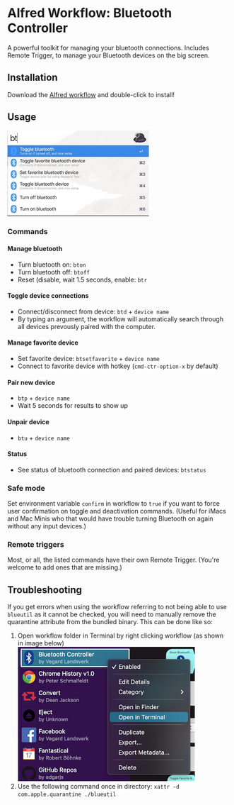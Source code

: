 # Alfred Workflow: Bluetooth Controller
A powerful toolkit for managing your bluetooth connections. Includes Remote Trigger, to manage your Bluetooth devices on the big screen.


## Installation

Download the [Alfred workflow](https://github.com/vegardinho/alfred_bluetooth_controller/releases/latest) and double-click to install!


## Usage

![usage snippet](img/alfred_bluetooth_long.gif "Usage snippet")


### Commands


#### Manage bluetooth
- Turn bluetooth on: `bton`
- Turn bluetooth off: `btoff`
- Reset (disable, wait 1.5 seconds, enable: `btr`

#### Toggle device connections
- Connect/disconnect from device: `btd` + `device name`
- By typing an argument, the workflow will automatically search through all devices prevously paired with the computer.

#### Manage favorite device
- Set favorite device: `btsetfavorite` + `device name`
- Connect to favorite device with hotkey (`cmd-ctr-option-x` by default)

#### Pair new device
- `btp` + `device name`
- Wait 5 seconds for results to show up

#### Unpair device
- `btu` + `device name`

#### Status
- See status of bluetooth connection and paired devices: `btstatus`

### Safe mode
Set environment variable `confirm` in workflow to `true` if you want to force user confirmation on toggle and deactivation commands. (Useful for iMacs and Mac Minis who that would have trouble turning Bluetooth on again without any input devices.)

### Remote triggers
Most, or all, the listed commands have their own Remote Trigger. (You're welcome to add ones that are missing.)

## Troubleshooting

If you get errors when using the workflow referring to not being able to use `blueutil` as it cannot be checked, you will need to manually remove the quarantine attribute from the bundled binary.
This can be done like so: 

1. Open workflow folder in Terminal by right clicking workflow (as shown in image below) ![open-in-terminal](img/open-in-terminal.png "How to open directory in Terminal")
2. Use the following command once in directory: `xattr -d com.apple.quarantine ./blueutil`

